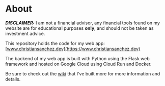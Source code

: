 # About
***DISCLAIMER:*** I am not a financial advisor, any financial tools found on my website are for educational purposes **only**, and should not be taken as investment advice.

This repository holds the code for my web app: [www.christiansanchez.dev](https://www.christiansanchez.dev)

The backend of my web app is built with Python using the Flask web framework and hosted on Google Cloud using Cloud Run and Docker.

Be sure to check out the [wiki](https://github.com/SquareHammer89/christiansanchez-dev/wiki) that I've built more for more information and details.
